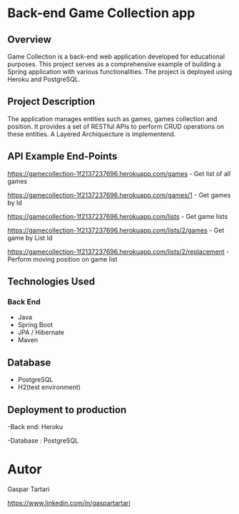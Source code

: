# Back-end Game Collection app

## Overview

Game Collection is a back-end web application developed for educational purposes. This project serves as a comprehensive example of building a Spring application with various functionalities. The project is deployed using Heroku and PostgreSQL.

## Project Description
The application manages entities such as games, games collection and position. It provides a set of RESTful APIs to perform CRUD operations on these entities. A Layered Archiquecture is implementend.

## API Example End-Points

https://gamecollection-1f2137237696.herokuapp.com/games    - Get list of all games

https://gamecollection-1f2137237696.herokuapp.com/games/1    - Get games by Id

https://gamecollection-1f2137237696.herokuapp.com/lists     -  Get game lists

https://gamecollection-1f2137237696.herokuapp.com/lists/2/games    - Get game by List Id

https://gamecollection-1f2137237696.herokuapp.com/lists/2/replacement    - Perform moving position on game list


## Technologies Used
### Back End
- Java
- Spring Boot
- JPA / Hibernate
- Maven

## Database
- PostgreSQL
- H2(test environment)

## Deployment to production 
-Back end: Heroku

-Database : PostgreSQL

# Autor

Gaspar Tartari

https://www.linkedin.com/in/gaspartartari
